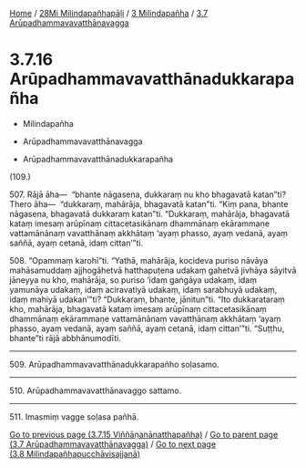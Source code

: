 
[Home](/) / [28Mi Milindapañhapāḷi](../...md) / [3 Milindapañha](...md) / [3.7 Arūpadhammavavatthānavagga](../28Mi/3/3.7.md)

# 3.7.16 Arūpadhammavavatthānadukkarapañha

* Milindapañha

* Arūpadhammavavatthānavagga

* Arūpadhammavavatthānadukkarapañha

(109.)

507\. Rājā āha—  “bhante nāgasena, dukkaraṃ nu kho bhagavatā katan”ti? Thero āha—  “dukkaraṃ, mahārāja, bhagavatā katan”ti. “Kiṃ pana, bhante nāgasena, bhagavatā dukkaraṃ katan”ti. “Dukkaraṃ, mahārāja, bhagavatā kataṃ imesaṃ arūpīnaṃ cittacetasikānaṃ dhammānaṃ ekārammaṇe vattamānānaṃ vavatthānaṃ akkhātaṃ ‘ayaṃ phasso, ayaṃ vedanā, ayaṃ saññā, ayaṃ cetanā, idaṃ cittan’”ti.

508\. “Opammaṃ karohī”ti. “Yathā, mahārāja, kocideva puriso nāvāya mahāsamuddaṃ ajjhogāhetvā hatthapuṭena udakaṃ gahetvā jivhāya sāyitvā jāneyya nu kho, mahārāja, so puriso ‘idaṃ gaṅgāya udakaṃ, idaṃ yamunāya udakaṃ, idaṃ aciravatiyā udakaṃ, idaṃ sarabhuyā udakaṃ, idaṃ mahiyā udakan’”ti? “Dukkaraṃ, bhante, jānitun”ti. “Ito dukkarataraṃ kho, mahārāja, bhagavatā kataṃ imesaṃ arūpīnaṃ cittacetasikānaṃ dhammānaṃ ekārammaṇe vattamānānaṃ vavatthānaṃ akkhātaṃ ‘ayaṃ phasso, ayaṃ vedanā, ayaṃ saññā, ayaṃ cetanā, idaṃ cittan’”ti. “Suṭṭhu, bhante”ti rājā abbhānumodīti.

---

509\. Arūpadhammavavatthānadukkarapañho soḷasamo.



---

510\. Arūpadhammavavatthānavaggo sattamo.



---

511\. Imasmiṃ vagge soḷasa pañhā.



[Go to previous page (3.7.15 Viññāṇanānatthapañha)](3.7.15.md) / [Go to parent page (3.7 Arūpadhammavavatthānavagga)](../28Mi/3/3.7.md) / [Go to next page (3.8 Milindapañhapucchāvisajjanā)](../3.8.md)


